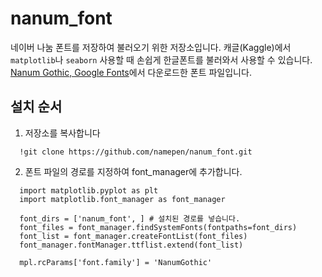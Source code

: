 # nanum_font
네이버 나눔 폰트를 저장하여 불러오기 위한 저장소입니다. 캐글(Kaggle)에서 `matplotlib`나 `seaborn` 사용할 때 손쉽게 한글폰트를 불러와서 사용할 수 있습니다.
[Nanum Gothic, Google Fonts](https://fonts.google.com/specimen/Nanum+Gothic#standard-styles)에서 다운로드한 폰트 파일입니다.


## 설치 순서 

1. 저장소를 복사합니다
```
  !git clone https://github.com/namepen/nanum_font.git
```

2. 폰트 파일의 경로를 지정하여 font_manager에 추가합니다.

```
  import matplotlib.pyplot as plt
  import matplotlib.font_manager as font_manager

  font_dirs = ['nanum_font', ] # 설치된 경로를 넣습니다. 
  font_files = font_manager.findSystemFonts(fontpaths=font_dirs)
  font_list = font_manager.createFontList(font_files)
  font_manager.fontManager.ttflist.extend(font_list)

  mpl.rcParams['font.family'] = 'NanumGothic'
```

